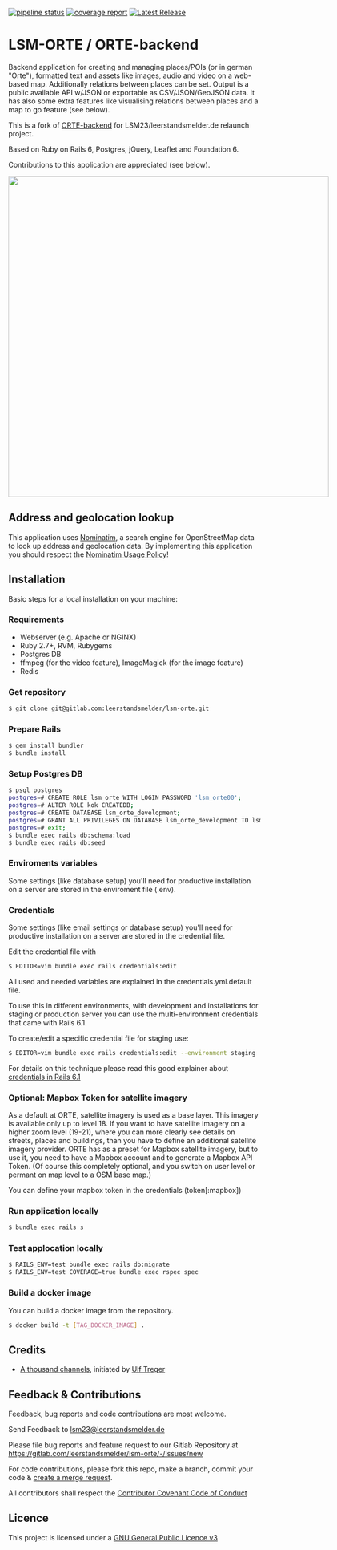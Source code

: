  [![pipeline status](https://gitlab.com/leerstandsmelder/lsm-orte/badges/main/pipeline.svg)](https://gitlab.com/leerstandsmelder/lsm-orte/-/commits/main) [![coverage report](https://gitlab.com/leerstandsmelder/lsm-orte/badges/main/coverage.svg)](https://gitlab.com/leerstandsmelder/lsm-orte/-/commits/main) [![Latest Release](https://gitlab.com/leerstandsmelder/lsm-orte/-/badges/release.svg)](https://gitlab.com/leerstandsmelder/lsm-orte/-/releases)


# LSM-ORTE / ORTE-backend

Backend application for creating and managing places/POIs (or in german "Orte"),  formatted text and assets like images, audio and video on a web-based map. Additionally relations between places can be set. Output is a public available API w/JSON or exportable as CSV/JSON/GeoJSON data. It has also some extra features like visualising relations between places and a map to go feature (see below).

This is a fork of [ORTE-backend](https://github.com/a-thousand-channels/ORTE-backend/) for LSM23/leerstandsmelder.de relaunch project.

Based on Ruby on Rails 6, Postgres, jQuery, Leaflet and Foundation 6.

Contributions to this application are appreciated (see below).

<img src="https://gitlab.com/leerstandsmelder/lsm-orte/-/raw/main/app/assets/images/ORTE-sample-map2-overview.jpg" style="max-width: 640px" width="640" />

## Address and geolocation lookup

This application uses [Nominatim](https://nominatim.openstreetmap.org/), a search engine for OpenStreetMap data to look up address and geolocation data. By implementing this application you should respect the [Nominatim Usage Policy](https://operations.osmfoundation.org/policies/nominatim/)!


## Installation

Basic steps for a local installation on your machine:

### Requirements

* Webserver (e.g. Apache or NGINX)
* Ruby 2.7+, RVM, Rubygems
* Postgres DB
* ffmpeg (for the video feature), ImageMagick (for the image feature)
* Redis

### Get repository

```bash
$ git clone git@gitlab.com:leerstandsmelder/lsm-orte.git
```
### Prepare Rails

```bash
$ gem install bundler
$ bundle install
```

### Setup Postgres DB

```bash
$ psql postgres
postgres=# CREATE ROLE lsm_orte WITH LOGIN PASSWORD 'lsm_orte00';
postgres=# ALTER ROLE kok CREATEDB; 
postgres=# CREATE DATABASE lsm_orte_development;
postgres=# GRANT ALL PRIVILEGES ON DATABASE lsm_orte_development TO lsm_orte;
postgres=# exit;
$ bundle exec rails db:schema:load
$ bundle exec rails db:seed
```

### Enviroments variables

Some settings (like database setup) you'll need for productive installation on a server are stored in the enviroment file (.env).


### Credentials

Some settings (like email settings or database setup) you'll need for productive installation on a server are stored in the credential file.

Edit the credential file with

```bash
$ EDITOR=vim bundle exec rails credentials:edit
```

All used and needed variables are explained in the credentials.yml.default file.

To use this in different environments, with development and installations for staging or production server you can use the multi-environment credentials that came with Rails 6.1.

To create/edit a specific credential file for staging use:

```bash
$ EDITOR=vim bundle exec rails credentials:edit --environment staging
```

For details on this technique please read this good explainer about [credentials in Rails 6.1](https://blog.saeloun.com/2019/10/10/rails-6-adds-support-for-multi-environment-credentials.html)

### Optional: Mapbox Token for satellite imagery

As a default at ORTE, satellite imagery is used as a base layer. This imagery is available only up to level 18. If you want to have satellite imagery on a higher zoom level (19-21), where you can more clearly see details on streets, places and buildings, than you have to define an additional satellite imagery provider. ORTE has as a preset for Mapbox satellite imagery, but to use it, you need to have a Mapbox account and to generate a Mapbox API Token. (Of course this completely optional, and you switch on user level or permant on map level to a OSM base map.)

You can define your mapbox token in the credentials (token[:mapbox])

### Run application locally

```bash
$ bundle exec rails s
```

### Test applocation locally


```bash
$ RAILS_ENV=test bundle exec rails db:migrate
$ RAILS_ENV=test COVERAGE=true bundle exec rspec spec
```

### Build a docker image

You can build a docker image from the repository.

```bash
$ docker build -t [TAG_DOCKER_IMAGE] .
```


## Credits

* [A thousand channels](https://www.a-thousand-channels.xyz/), initiated by [Ulf Treger](https://github.com/ut)

## Feedback & Contributions

Feedback, bug reports and code contributions are most welcome.

Send Feedback to lsm23@leerstandsmelder.de

Please file bug reports and feature request to our Gitlab Repository at https://gitlab.com/leerstandsmelder/lsm-orte/-/issues/new

For code contributions, please fork this repo, make a branch, commit your code & [create a merge request](https://docs.gitlab.com/ee/user/project/merge_requests/creating_merge_requests.html).

All contributors shall respect the [Contributor Covenant Code of Conduct](https://gitlab.com/leerstandsmelder/lsm-orte/-/raw/main/CODE_OF_CONDUCT.md)


## Licence

This project is licensed under a [GNU General Public Licence v3](https://gitlab.com/leerstandsmelder/lsm-orte/-/raw/main/LICENSE)
